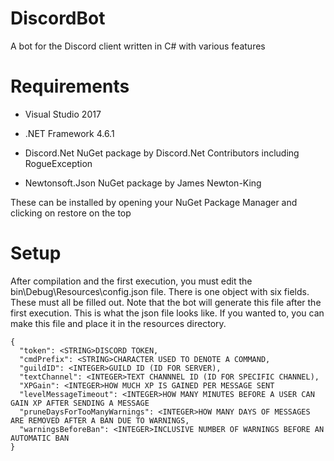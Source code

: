 # DiscordBot
A bot for the Discord client written in C# with various features

# Requirements
- Visual Studio 2017

- .NET Framework 4.6.1

- Discord.Net NuGet package by Discord.Net Contributors including RogueException

- Newtonsoft.Json NuGet package by James Newton-King

These can be installed by opening your NuGet Package Manager and clicking on restore on the top

# Setup
After compilation and the first execution, you must edit the bin\Debug\Resources\config.json file. There is one object with six fields. These must all be filled out. Note that the bot will generate this file after the first execution. This is what the json file looks like. If you wanted to, you can make this file and place it in the resources directory.

```
{
  "token": <STRING>DISCORD TOKEN, 
  "cmdPrefix": <STRING>CHARACTER USED TO DENOTE A COMMAND,
  "guildID": <INTEGER>GUILD ID (ID FOR SERVER),
  "textChannel": <INTEGER>TEXT CHANNNEL ID (ID FOR SPECIFIC CHANNEL),
  "XPGain": <INTEGER>HOW MUCH XP IS GAINED PER MESSAGE SENT
  "levelMessageTimeout": <INTEGER>HOW MANY MINUTES BEFORE A USER CAN GAIN XP AFTER SENDING A MESSAGE
  "pruneDaysForTooManyWarnings": <INTEGER>HOW MANY DAYS OF MESSAGES ARE REMOVED AFTER A BAN DUE TO WARNINGS,
  "warningsBeforeBan": <INTEGER>INCLUSIVE NUMBER OF WARNINGS BEFORE AN AUTOMATIC BAN 
}
```

